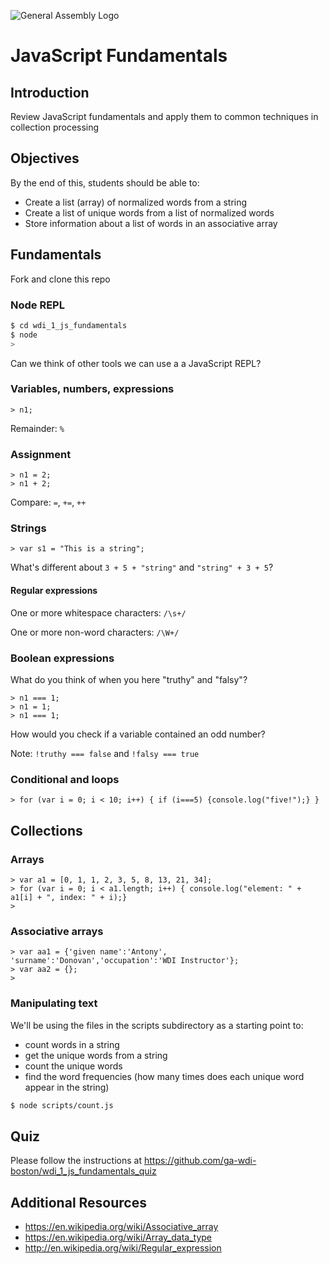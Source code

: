 ![General Assembly Logo](http://i.imgur.com/ke8USTq.png)

# JavaScript Fundamentals

## Introduction

Review JavaScript fundamentals and apply them to common techniques in collection processing

## Objectives

By the end of this, students should be able to:

- Create a list (array) of normalized words from a string
- Create a list of unique words from a list of normalized words
- Store information about a list of words in an associative array

## Fundamentals

Fork and clone this repo

### Node REPL

```bash
$ cd wdi_1_js_fundamentals
$ node
>

```

Can we think of other tools we can use a a JavaScript REPL?

### Variables, numbers, expressions

```node
> n1;

```

Remainder: `%`

### Assignment

```node
> n1 = 2;
> n1 + 2;

```

Compare:  `=`, `+=`, `++`

### Strings

```node
> var s1 = "This is a string";

```

What's different about `3 + 5 + "string"` and `"string" + 3 + 5`?

#### Regular expressions

One or more whitespace characters: `/\s+/`

One or more non-word characters: `/\W+/`

### Boolean expressions

What do you think of when you here "truthy" and "falsy"?

```node
> n1 === 1;
> n1 = 1;
> n1 === 1;

```

How would you check if a variable contained an odd number?

Note:  `!truthy === false` and `!falsy === true`

### Conditional and loops

```node
> for (var i = 0; i < 10; i++) { if (i===5) {console.log("five!");} }

```

## Collections

### Arrays

```node
> var a1 = [0, 1, 1, 2, 3, 5, 8, 13, 21, 34];
> for (var i = 0; i < a1.length; i++) { console.log("element: " + a1[i] + ", index: " + i);}
>

```

### Associative arrays

```node
> var aa1 = {'given name':'Antony', 'surname':'Donovan','occupation':'WDI Instructor'};
> var aa2 = {};
>

```

### Manipulating text

We'll be using the files in the scripts subdirectory as a starting point to:
 - count words in a string
 - get the unique words from a string
 - count the unique words
 - find the word frequencies (how many times does each unique word appear in the string)

```bash
$ node scripts/count.js

```

## Quiz

Please follow the instructions at https://github.com/ga-wdi-boston/wdi_1_js_fundamentals_quiz


## Additional Resources

- https://en.wikipedia.org/wiki/Associative_array
- https://en.wikipedia.org/wiki/Array_data_type
- http://en.wikipedia.org/wiki/Regular_expression
